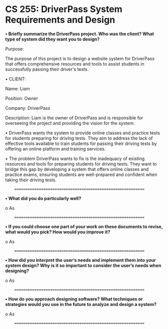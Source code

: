 # CS 255:  DriverPass System Requirements and Design

**•	Briefly summarize the DriverPass project. Who was the client? What type of system did they want you to design?**

Purpose:

The purpose of this project is to design a website system for DriverPass that offers comprehensive resources and tools to assist students in successfully passing their driver's tests.

•	CLIENT:

Name: Liam

Position: Owner

Company: DriverPass

Description: Liam is the owner of DriverPass and is responsible for overseeing the project and providing the vision for the system.

•	DriverPass wants the system to provide online classes and practice tests for students preparing for driving tests. They aim to address the lack of effective tools available to train students for passing their driving tests by offering an online platform and training services.

•	The problem DriverPass wants to fix is the inadequacy of existing resources and tools for preparing students for driving tests. They want to bridge this gap by developing a system that offers online classes and practice exams, ensuring students are well-prepared and confident when taking their driving tests.


        ==========================================================


**•	What did you do particularly well?**

o	As

        ==========================================================


**•	If you could choose one part of your work on these documents to revise, what would you pick? How would you improve it?**

o	As

        ==========================================================


**•	How did you interpret the user’s needs and implement them into your system design? Why is it so important to consider the user’s needs when designing?**

o	As

        ==========================================================


**•	How do you approach designing software? What techniques or strategies would you use in the future to analyze and design a system?**

o	As

        ==========================================================
